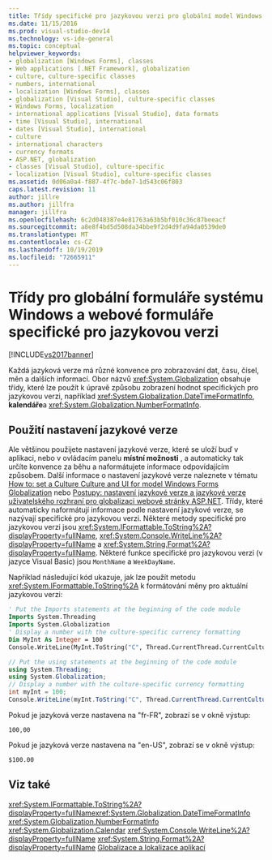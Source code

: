 ```yaml
---
title: Třídy specifické pro jazykovou verzi pro globální model Windows Forms a webové formuláře | Microsoft Docs
ms.date: 11/15/2016
ms.prod: visual-studio-dev14
ms.technology: vs-ide-general
ms.topic: conceptual
helpviewer_keywords:
- globalization [Windows Forms], classes
- Web applications [.NET Framework], globalization
- culture, culture-specific classes
- numbers, international
- localization [Windows Forms], classes
- globalization [Visual Studio], culture-specific classes
- Windows Forms, localization
- international applications [Visual Studio], data formats
- time [Visual Studio], international
- dates [Visual Studio], international
- culture
- international characters
- currency formats
- ASP.NET, globalization
- classes [Visual Studio], culture-specific
- localization [Visual Studio], culture-specific classes
ms.assetid: 0d06a0a4-f887-4f7c-bde7-1d543c06f803
caps.latest.revision: 11
author: jillre
ms.author: jillfra
manager: jillfra
ms.openlocfilehash: 6c2d048387e4e81763a63b5bf010c36c87beeacf
ms.sourcegitcommit: a8e8f4bd5d508da34bbe9f2d4d9fa94da0539de0
ms.translationtype: MT
ms.contentlocale: cs-CZ
ms.lasthandoff: 10/19/2019
ms.locfileid: "72665911"
---
```

# <a name="culture-specific-classes-for-global-windows-forms-and-web-forms"></a>Třídy pro globální formuláře systému Windows a webové formuláře specifické pro jazykovou verzi
[!INCLUDE[vs2017banner](../includes/vs2017banner.md)]

Každá jazyková verze má různé konvence pro zobrazování dat, času, čísel, měn a dalších informací. Obor názvů <xref:System.Globalization> obsahuje třídy, které lze použít k úpravě způsobu zobrazení hodnot specifických pro jazykovou verzi, například <xref:System.Globalization.DateTimeFormatInfo>, **kalendáře**a <xref:System.Globalization.NumberFormatInfo>.

## <a name="using-the-culture-setting"></a>Použití nastavení jazykové verze
 Ale většinou použijete nastavení jazykové verze, které se uloží buď v aplikaci, nebo v ovládacím panelu **místní možnosti** , a automaticky tak určíte konvence za běhu a naformátujete informace odpovídajícím způsobem. Další informace o nastavení jazykové verze naleznete v tématu [How to: set a Culture Culture and UI for model Windows Forms Globalization](https://msdn.microsoft.com/694e049f-0b91-474a-9789-d35124f248f0) nebo [Postupy: nastavení jazykové verze a jazykové verze uživatelského rozhraní pro globalizaci webové stránky ASP.NET](https://msdn.microsoft.com/library/76091f86-f967-4687-a40f-de87bd8cc9a0). Třídy, které automaticky naformátují informace podle nastavení jazykové verze, se nazývají specifické pro jazykovou verzi. Některé metody specifické pro jazykovou verzi jsou <xref:System.IFormattable.ToString%2A?displayProperty=fullName>, <xref:System.Console.WriteLine%2A?displayProperty=fullName> a <xref:System.String.Format%2A?displayProperty=fullName>. Některé funkce specifické pro jazykovou verzi (v jazyce Visual Basic) jsou `MonthName` a `WeekDayName`.

 Například následující kód ukazuje, jak lze použít metodu <xref:System.IFormattable.ToString%2A> k formátování měny pro aktuální jazykovou verzi:

```vb
' Put the Imports statements at the beginning of the code module
Imports System.Threading
Imports System.Globalization
' Display a number with the culture-specific currency formatting
Dim MyInt As Integer = 100
Console.WriteLine(MyInt.ToString("C", Thread.CurrentThread.CurrentCulture))

```

```csharp
// Put the using statements at the beginning of the code module
using System.Threading;
using System.Globalization;
// Display a number with the culture-specific currency formatting
int myInt = 100;
Console.WriteLine(myInt.ToString("C", Thread.CurrentThread.CurrentCulture));
```

 Pokud je jazyková verze nastavena na "fr-FR", zobrazí se v okně výstup:

 `100,00`

 Pokud je jazyková verze nastavena na "en-US", zobrazí se v okně výstup:

 `$100.00`

## <a name="see-also"></a>Viz také
 <xref:System.IFormattable.ToString%2A?displayProperty=fullName><xref:System.Globalization.DateTimeFormatInfo>
 <xref:System.Globalization.NumberFormatInfo>
 <xref:System.Globalization.Calendar>
 <xref:System.Console.WriteLine%2A?displayProperty=fullName>
 <xref:System.String.Format%2A?displayProperty=fullName>
 [Globalizace a lokalizace aplikací](../ide/globalizing-and-localizing-applications.md)
